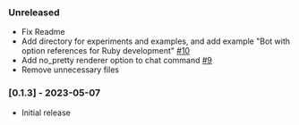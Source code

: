 ### Unreleased

- Fix Readme
- Add directory for experiments and examples, and add example "Bot with option references for Ruby development" [#10](https://github.com/artero/jambots/pull/10)
- Add no_pretty renderer option to chat command [#9](https://github.com/artero/jambots/pull/9)
- Remove unnecessary files

### [0.1.3] - 2023-05-07

- Initial release
